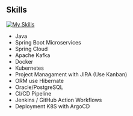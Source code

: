 ## Skills
[![My Skills](https://skillicons.dev/icons?i=java,maven,kafka,spring,docker,kubernetes,linux,hibernate,postgres,idea,postman,jenkins,gitlab,git,githubactions,github&theme=light)](https://skillicons.dev)

- Java 
- Spring Boot Microservices 
- Spring Cloud 
- Apache Kafka
- Docker
- Kubernetes 
- Project Managament with JIRA (Use Kanban)
- ORM use Hibernate 
- Oracle/PostgreSQL
- CI/CD Pipeline
- Jenkins / GitHub Action Workflows
- Deployment K8S with ArgoCD
